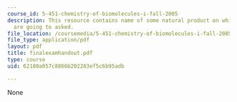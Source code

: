 ```yaml
---
course_id: 5-451-chemistry-of-biomolecules-i-fall-2005
description: This resource contains name of some natural product on which questions
  are going to asked.
file_location: /coursemedia/5-451-chemistry-of-biomolecules-i-fall-2005/62180a057c8866b202283ef5c6b95adb_finalexamhandout.pdf
file_type: application/pdf
layout: pdf
title: finalexamhandout.pdf
type: course
uid: 62180a057c8866b202283ef5c6b95adb

---
```

None
